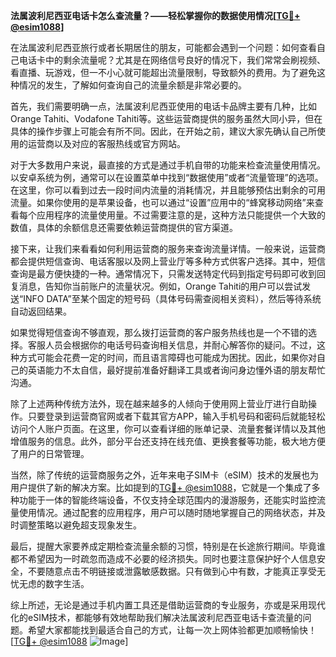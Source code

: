 **法属波利尼西亚电话卡怎么查流量？——轻松掌握你的数据使用情况[[TG💪+ @esim1088](https://t.me/s/esim1088)]**

在法属波利尼西亚旅行或者长期居住的朋友，可能都会遇到一个问题：如何查看自己电话卡中的剩余流量呢？尤其是在网络信号良好的情况下，我们常常会刷视频、看直播、玩游戏，但一不小心就可能超出流量限制，导致额外的费用。为了避免这种情况的发生，了解如何查询自己的流量余额是非常必要的。

首先，我们需要明确一点，法属波利尼西亚使用的电话卡品牌主要有几种，比如Orange Tahiti、Vodafone Tahiti等。这些运营商提供的服务虽然大同小异，但在具体的操作步骤上可能会有所不同。因此，在开始之前，建议大家先确认自己所使用的运营商以及对应的客服热线或官方网站。

对于大多数用户来说，最直接的方式是通过手机自带的功能来检查流量使用情况。以安卓系统为例，通常可以在设置菜单中找到“数据使用”或者“流量管理”的选项。在这里，你可以看到过去一段时间内流量的消耗情况，并且能够预估出剩余的可用流量。如果你使用的是苹果设备，也可以通过“设置”应用中的“蜂窝移动网络”来查看每个应用程序的流量使用量。不过需要注意的是，这种方法只能提供一个大致的数值，具体的余额信息还需要依赖运营商提供的官方渠道。

接下来，让我们来看看如何利用运营商的服务来查询流量详情。一般来说，运营商都会提供短信查询、电话客服以及网上营业厅等多种方式供客户选择。其中，短信查询是最方便快捷的一种。通常情况下，只需发送特定代码到指定号码即可收到回复消息，告知你当前账户的流量状况。例如，Orange Tahiti的用户可以尝试发送“INFO DATA”至某个固定的短号码（具体号码需查阅相关资料），然后等待系统自动返回结果。

如果觉得短信查询不够直观，那么拨打运营商的客户服务热线也是一个不错的选择。客服人员会根据你的电话号码查询相关信息，并耐心解答你的疑问。不过，这种方式可能会花费一定的时间，而且语言障碍也可能成为困扰。因此，如果你对自己的英语能力不太自信，最好提前准备好翻译工具或者询问身边懂外语的朋友帮忙沟通。

除了上述两种传统方法外，现在越来越多的人倾向于使用网上营业厅进行自助操作。只要登录到运营商官网或者下载其官方APP，输入手机号码和密码后就能轻松访问个人账户页面。在这里，你可以查看详细的账单记录、流量套餐详情以及其他增值服务的信息。此外，部分平台还支持在线充值、更换套餐等功能，极大地方便了用户的日常管理。

当然，除了传统的运营商服务之外，近年来电子SIM卡（eSIM）技术的发展也为用户提供了新的解决方案。比如提到的[TG💪+ @esim1088](https://t.me/s/esim1088)，它就是一个集成了多种功能于一体的智能终端设备，不仅支持全球范围内的漫游服务，还能实时监控流量使用情况。通过配套的应用程序，用户可以随时随地掌握自己的网络状态，并及时调整策略以避免超支现象发生。

最后，提醒大家要养成定期检查流量余额的习惯，特别是在长途旅行期间。毕竟谁都不希望因为一时疏忽而造成不必要的经济损失。同时也要注意保护好个人信息安全，不要随意点击不明链接或泄露敏感数据。只有做到心中有数，才能真正享受无忧无虑的数字生活。

综上所述，无论是通过手机内置工具还是借助运营商的专业服务，亦或是采用现代化的eSIM技术，都能够有效地帮助我们解决法属波利尼西亚电话卡查流量的问题。希望大家都能找到最适合自己的方式，让每一次上网体验都更加顺畅愉快！[[TG💪+ @esim1088](https://t.me/s/esim1088) ![Image](https://i.postimg.cc/4NQfJmqS/Snipaste-2025-05-13-00-14-12.png)]